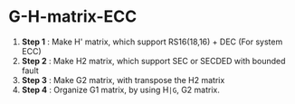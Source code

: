 # G-H-matrix-ECC

1. **Step 1** : Make H' matrix, which support RS16(18,16) + DEC (For system ECC) 
2. **Step 2** : Make H2 matrix, which support SEC or SECDED with bounded fault
3. **Step 3** : Make G2 matrix, with transpose the H2 matrix
4. **Step 4** : Organize G1 matrix, by using H`|G`, G2 matrix.